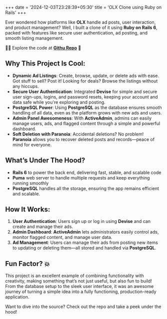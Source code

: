 +++
date = '2024-12-03T23:28:39+05:30'
title = 'OLX Clone using Ruby on Rails'
+++

Ever wondered how platforms like **OLX** handle ad posts, user interaction, and product management? Well, I built a clone of it using **Ruby on Rails 6**, packed with features like secure user authentication, ad posting, and smooth listing management.

📂📑  Explore the code at [**Githu Repo**](https://github.com/Br0k3nh4nd012/sampleOLX--ROR) 🔗


## Why This Project Is Cool:

- **Dynamic Ad Listings**: Create, browse, update, or delete ads with ease. Got stuff to sell? Post it! Looking for deals? Browse the listings without any hiccups.
- **Secure User Authentication**: Integrated **Devise** for simple and secure user sign-ups, logins, and password resets, keeping your account and data safe while you're exploring and posting.
- **PostgreSQL Power**: Using **PostgreSQL** as the database ensures smooth handling of all data, even as the platform grows with new ads and users.
- **Admin Panel Awesomeness**: With **ActiveAdmin**, admins can easily manage users, ads, and flagged content through a simple and powerful dashboard.
- **Soft Deletion with Paranoia**: Accidental deletions? No problem! **Paranoia** allows you to recover deleted posts and records—peace of mind for everyone.

## What’s Under The Hood?

- **Rails 6** to power the back end, delivering fast, stable, and scalable code
- **Puma** web server to handle multiple requests and keep everything running smoothly
- **PostgreSQL** handles all the storage, ensuring the app remains efficient and scalable.

## How It Works:

1. **User Authentication**: Users sign up or log in using **Devise** and can create and manage their ads.
2. **Admin Dashboard**: **ActiveAdmin** lets administrators easily control ads, monitor flagged content, and manage user data.
3. **Ad Management**: Users can manage their ads from posting new items to updating or deleting them—all stored and handled via **PostgreSQL**.

## Fun Factor? 💥

This project is an excellent example of combining functionality with creativity, making something that’s not just useful, but also fun to build! From the database setup to the sleek user interface, it was an awesome journey of turning a simple idea into a fully functioning, production-ready application. 

Want to dive into the source? Check out the repo and take a peek under the hood!